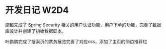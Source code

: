# 开发日记 W2D4

施超完成了 Spring Security 相关的用户认证功能，用户下单的功能，完善了数据库设计并创建了初始数据脚本。

叶鹏鹏完成了搜索页的票务展览完善了对应css，添加了主页的侧边推荐栏
